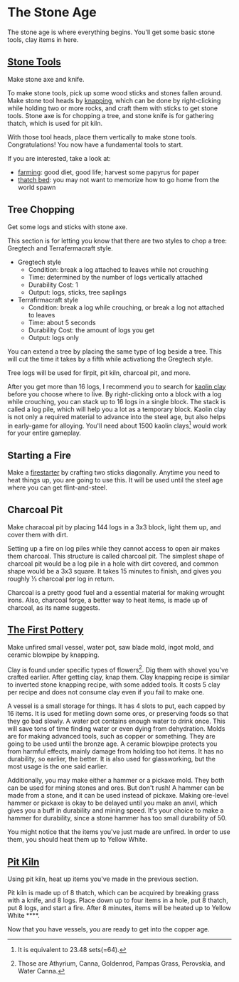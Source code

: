# The Stone Age
The stone age is where everything begins. You'll get some basic stone tools, clay items in here.

## [Stone Tools](../../in-depth-topics/primitive-age/20250306153529.md)
Make stone axe and knife.

To make stone tools, pick up some wood sticks and stones fallen around. Make stone tool heads by [knapping](../../in-depth-topics/tfc-basics/20250308173354.md#knapping), which can be done by right-clicking while holding two or more rocks, and craft them with sticks to get stone tools. Stone axe is for chopping a tree, and stone knife is for gathering thatch, which is used for pit kiln.

With those tool heads, place them vertically to make stone tools. Congratulations! You now have a fundamental tools to start.

If you are interested, take a look at:
* [farming](../../in-depth-topics/primitive-age/20250307010726.md): good diet, good life; harvest some papyrus for paper
* [thatch bed](../../in-depth-topics/primitive-age/20250307015405.md#thatch-bed): you may not want to memorize how to go home from the world spawn

## Tree Chopping
Get some logs and sticks with stone axe.

This section is for letting you know that there are two styles to chop a tree: Gregtech and Terrafermacraft style.

* Gregtech style
    * Condition: break a log attached to leaves while not crouching
    * Time: determined by the number of logs vertically attached
    * Durability Cost: 1
    * Output: logs, sticks, tree saplings
* Terrafirmacraft style
    * Condition: break a log while crouching, or break a log not attached to leaves
    * Time: about 5 seconds
    * Durability Cost: the amount of logs you get
    * Output: logs only

You can extend a tree by placing the same type of log beside a tree. This will cut the time it takes by a fifth while activationg the Gregtech style.

Tree logs will be used for firpit, pit kiln, charcoal pit, and more.

After you get more than 16 logs, I recommend you to search for [kaolin clay](../../in-depth-topics/primitive-age/20250308163610.md#kaolinite-powder) before you choose where to live. By right-clicking onto a block with a log while crouching, you can stack up to 16 logs in a single block. The stack is called a log pile, which will help you a lot as a temporary block. Kaolin clay is not only a required material to advance into the steel age, but also helps in early-game for alloying. You'll need about 1500 kaolin clays[^1] would work for your entire gameplay.

## Starting a Fire
Make a [firestarter](./20250309022123.md#Firestarter) by crafting two sticks diagonally. Anytime you need to heat things up, you are going to use this. It will be used until the steel age where you can get flint-and-steel.

## Charcoal Pit
Make characoal pit by placing 144 logs in a 3x3 block, light them up, and cover them with dirt.

Setting up a fire on log piles while they cannot access to open air makes them charcoal. This structure is called charcoal pit. The simplest shape of charcoal pit would be a log pile in a hole with dirt covered, and common shape would be a 3x3 square. It takes 15 minutes to finish, and gives you roughly ⅓ charcoal per log in return.

Charcoal is a pretty good fuel and a essential material for making wrought irons. Also, charcoal forge, a better way to heat items, is made up of charcoal, as its name suggests.

## [The First Pottery](../../in-depth-topics/primitive-age/20250308175403.md)
Make unfired small vessel, water pot, saw blade mold, ingot mold, and ceramic blowpipe by knapping.

Clay is found under specific types of flowers[^2]. Dig them with shovel you've crafted earlier. After getting clay, knap them. Clay knapping recipe is similar to inverted stone knapping recipe, with some added tools. It costs 5 clay per recipe and does not consume clay even if you fail to make one.

A vessel is a small storage for things. It has 4 slots to put, each capped by 16 items. It is used for metling down some ores, or preserving foods so that they go bad slowly. A water pot contains enough water to drink once. This will save tons of time finding water or even dying from dehydration. Molds are for making advanced tools, such as copper or something. They are going to be used until the bronze age. A ceramic blowpipe protects you from harmful effects, mainly damage from holding too hot items. It has no durability, so earlier, the better. It is also used for glassworking, but the most usage is the one said earlier.

Additionally, you may make either a hammer or a pickaxe mold. They both can be used for mining stones and ores. But don't rush! A hammer can be made from a stone, and it can be used instead of pickaxe. Making ore-level hammer or pickaxe is okay to be delayed until you make an anvil, which gives you a buff in durability and mining speed. It's your choice to make a hammer for durability, since a stone hammer has too small durability of 50.

You might notice that the items you've just made are unfired. In order to use them, you should heat them up to Yellow White.

## [Pit Kiln](../../in-depth-topics/primitive-age/20250309022123.md#pit-kiln)
Using pit kiln, heat up items you've made in the previous section.

Pit kiln is made up of 8 thatch, which can be acquired by breaking grass with a knife, and 8 logs. Place down up to four items in a hole, put 8 thatch, put 8 logs, and start a fire. After 8 minutes, items will be heated up to Yellow White ****.

Now that you have vessels, you are ready to get into the copper age.

[^1]: It is equivalent to 23.48 sets(=64).
[^2]: Those are Athyrium, Canna, Goldenrod, Pampas Grass, Perovskia, and Water Canna.